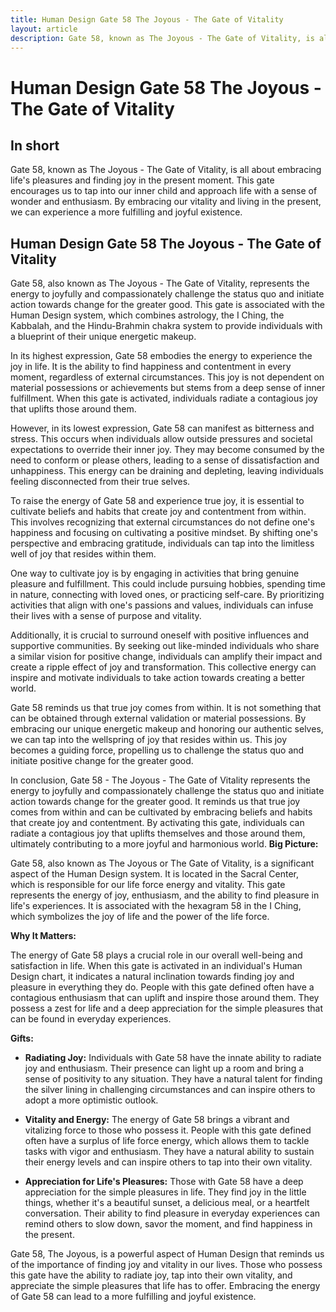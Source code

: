 ```yaml
---
title: Human Design Gate 58 The Joyous - The Gate of Vitality
layout: article
description: Gate 58, known as The Joyous - The Gate of Vitality, is all about embracing life's pleasures and finding joy in the present moment. This gate encourages us to tap into our inner child and approach life with a sense of wonder and enthusiasm. By embracing our vitality and living in the present, we can experience a more fulfilling and joyful existence.
---
```

# Human Design Gate 58 The Joyous - The Gate of Vitality
## In short
 Gate 58, known as The Joyous - The Gate of Vitality, is all about embracing life's pleasures and finding joy in the present moment. This gate encourages us to tap into our inner child and approach life with a sense of wonder and enthusiasm. By embracing our vitality and living in the present, we can experience a more fulfilling and joyful existence.

## Human Design Gate 58 The Joyous - The Gate of Vitality
Gate 58, also known as The Joyous - The Gate of Vitality, represents the energy to joyfully and compassionately challenge the status quo and initiate action towards change for the greater good. This gate is associated with the Human Design system, which combines astrology, the I Ching, the Kabbalah, and the Hindu-Brahmin chakra system to provide individuals with a blueprint of their unique energetic makeup.

In its highest expression, Gate 58 embodies the energy to experience the joy in life. It is the ability to find happiness and contentment in every moment, regardless of external circumstances. This joy is not dependent on material possessions or achievements but stems from a deep sense of inner fulfillment. When this gate is activated, individuals radiate a contagious joy that uplifts those around them.

However, in its lowest expression, Gate 58 can manifest as bitterness and stress. This occurs when individuals allow outside pressures and societal expectations to override their inner joy. They may become consumed by the need to conform or please others, leading to a sense of dissatisfaction and unhappiness. This energy can be draining and depleting, leaving individuals feeling disconnected from their true selves.

To raise the energy of Gate 58 and experience true joy, it is essential to cultivate beliefs and habits that create joy and contentment from within. This involves recognizing that external circumstances do not define one's happiness and focusing on cultivating a positive mindset. By shifting one's perspective and embracing gratitude, individuals can tap into the limitless well of joy that resides within them.

One way to cultivate joy is by engaging in activities that bring genuine pleasure and fulfillment. This could include pursuing hobbies, spending time in nature, connecting with loved ones, or practicing self-care. By prioritizing activities that align with one's passions and values, individuals can infuse their lives with a sense of purpose and vitality.

Additionally, it is crucial to surround oneself with positive influences and supportive communities. By seeking out like-minded individuals who share a similar vision for positive change, individuals can amplify their impact and create a ripple effect of joy and transformation. This collective energy can inspire and motivate individuals to take action towards creating a better world.

Gate 58 reminds us that true joy comes from within. It is not something that can be obtained through external validation or material possessions. By embracing our unique energetic makeup and honoring our authentic selves, we can tap into the wellspring of joy that resides within us. This joy becomes a guiding force, propelling us to challenge the status quo and initiate positive change for the greater good.

In conclusion, Gate 58 - The Joyous - The Gate of Vitality represents the energy to joyfully and compassionately challenge the status quo and initiate action towards change for the greater good. It reminds us that true joy comes from within and can be cultivated by embracing beliefs and habits that create joy and contentment. By activating this gate, individuals can radiate a contagious joy that uplifts themselves and those around them, ultimately contributing to a more joyful and harmonious world.
**Big Picture:**

Gate 58, also known as The Joyous or The Gate of Vitality, is a significant aspect of the Human Design system. It is located in the Sacral Center, which is responsible for our life force energy and vitality. This gate represents the energy of joy, enthusiasm, and the ability to find pleasure in life's experiences. It is associated with the hexagram 58 in the I Ching, which symbolizes the joy of life and the power of the life force.

**Why It Matters:**

The energy of Gate 58 plays a crucial role in our overall well-being and satisfaction in life. When this gate is activated in an individual's Human Design chart, it indicates a natural inclination towards finding joy and pleasure in everything they do. People with this gate defined often have a contagious enthusiasm that can uplift and inspire those around them. They possess a zest for life and a deep appreciation for the simple pleasures that can be found in everyday experiences.

**Gifts:**

- **Radiating Joy:** Individuals with Gate 58 have the innate ability to radiate joy and enthusiasm. Their presence can light up a room and bring a sense of positivity to any situation. They have a natural talent for finding the silver lining in challenging circumstances and can inspire others to adopt a more optimistic outlook.

- **Vitality and Energy:** The energy of Gate 58 brings a vibrant and vitalizing force to those who possess it. People with this gate defined often have a surplus of life force energy, which allows them to tackle tasks with vigor and enthusiasm. They have a natural ability to sustain their energy levels and can inspire others to tap into their own vitality.

- **Appreciation for Life's Pleasures:** Those with Gate 58 have a deep appreciation for the simple pleasures in life. They find joy in the little things, whether it's a beautiful sunset, a delicious meal, or a heartfelt conversation. Their ability to find pleasure in everyday experiences can remind others to slow down, savor the moment, and find happiness in the present.

Gate 58, The Joyous, is a powerful aspect of Human Design that reminds us of the importance of finding joy and vitality in our lives. Those who possess this gate have the ability to radiate joy, tap into their own vitality, and appreciate the simple pleasures that life has to offer. Embracing the energy of Gate 58 can lead to a more fulfilling and joyful existence.